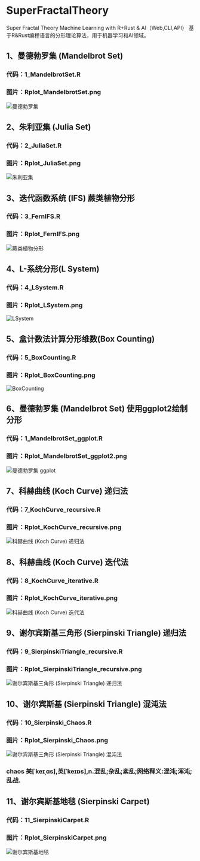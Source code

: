# SuperFractalTheory
Super Fractal Theory  Machine Learning with R+Rust & AI（Web,CLI,API）
基于R&Rust编程语言的分形理论算法，用于机器学习和AI领域。


## 1、曼德勃罗集 (Mandelbrot Set)
### 代码：1_MandelbrotSet.R
### 图片：Rplot_MandelbrotSet.png
![曼德勃罗集](https://github.com/mydaisg/SuperFractalTheory/blob/main/Rplot_MandelbrotSet.png "MandelbrotSet")

## 2、朱利亚集 (Julia Set)
### 代码：2_JuliaSet.R
### 图片：Rplot_JuliaSet.png
![朱利亚集](https://github.com/mydaisg/SuperFractalTheory/blob/main/Rplot_JuliaSet.png "Julia Set")

## 3、迭代函数系统 (IFS) 蕨类植物分形
### 代码：3_FernIFS.R
### 图片：Rplot_FernIFS.png
![蕨类植物分形](https://github.com/mydaisg/SuperFractalTheory/blob/main/Rplot_FernIFS.png "FernIFS")

## 4、L-系统分形(L System)
### 代码：4_LSystem.R
### 图片：Rplot_LSystem.png
![LSystem](https://github.com/mydaisg/SuperFractalTheory/blob/main/Rplot_LSystem.png "LSystem")

## 5、盒计数法计算分形维数(Box Counting)
### 代码：5_BoxCounting.R
### 图片：Rplot_BoxCounting.png
![BoxCounting](https://github.com/mydaisg/SuperFractalTheory/blob/main/Rplot_BoxCounting.png "BoxCounting")


## 6、曼德勃罗集 (Mandelbrot Set) 使用ggplot2绘制分形
### 代码：1_MandelbrotSet_ggplot.R
### 图片：Rplot_MandelbrotSet_ggplot2.png
![曼德勃罗集 ggplot](https://github.com/mydaisg/SuperFractalTheory/blob/main/Rplot_MandelbrotSet_ggplot2.png "Mandelbrot Set ggplot")

## 7、科赫曲线 (Koch Curve) 递归法
### 代码：7_KochCurve_recursive.R
### 图片：Rplot_KochCurve_recursive.png
![科赫曲线 (Koch Curve) 递归法](https://github.com/mydaisg/SuperFractalTheory/blob/main/Rplot_KochCurve_recursive.png "Koch Curve")

## 8、科赫曲线 (Koch Curve) 迭代法
### 代码：8_KochCurve_iterative.R
### 图片：Rplot_KochCurve_iterative.png
![科赫曲线 (Koch Curve) 迭代法](https://github.com/mydaisg/SuperFractalTheory/blob/main/Rplot_KochCurve_iterative.png "Koch Curve")

## 9、谢尔宾斯基三角形 (Sierpinski Triangle) 递归法
### 代码：9_SierpinskiTriangle_recursive.R
### 图片：Rplot_SierpinskiTriangle_recursive.png
![谢尔宾斯基三角形 (Sierpinski Triangle) 递归法](https://github.com/mydaisg/SuperFractalTheory/blob/main/Rplot_SierpinskiTriangle_recursive.png "Sierpinski Triangle")

## 10、谢尔宾斯基 (Sierpinski Triangle) 混沌法
### 代码：10_Sierpinski_Chaos.R
### 图片：Rplot_Sierpinski_Chaos.png
![谢尔宾斯基三角形 (Sierpinski Triangle) 混沌法](https://github.com/mydaisg/SuperFractalTheory/blob/main/Rplot_Sierpinski_Chaos.png "Sierpinski Chaos")
### chaos 美[ˈkeɪˌɑs],英[ˈkeɪɒs],n.混乱;杂乱;紊乱;网络释义:混沌;浑沌;乱战.

## 11、谢尔宾斯基地毯 (Sierpinski Carpet)
### 代码：11_SierpinskiCarpet.R
### 图片：Rplot_SierpinskiCarpet.png
![谢尔宾斯基地毯](https://github.com/mydaisg/SuperFractalTheory/blob/main/Rplot_SierpinskiCarpet.png "Sierpinski Carpet")




